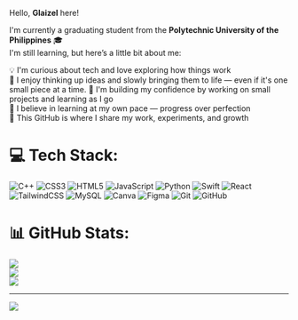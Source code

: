 Hello, **Glaizel** here!

I'm currently a graduating student from the **Polytechnic University of the Philippines** 🎓  
I'm still learning, but here’s a little bit about me:

💡 I'm curious about tech and love exploring how things work  
🧠 I enjoy thinking up ideas and slowly bringing them to life — even if it's one small piece at a time.
🔧 I'm building my confidence by working on small projects and learning as I go  
🌱 I believe in learning at my own pace — progress over perfection  
📁 This GitHub is where I share my work, experiments, and growth


# 💻 Tech Stack:
![C++](https://img.shields.io/badge/c++-%2300599C.svg?style=for-the-badge&logo=c%2B%2B&logoColor=white) ![CSS3](https://img.shields.io/badge/css3-%231572B6.svg?style=for-the-badge&logo=css3&logoColor=white) ![HTML5](https://img.shields.io/badge/html5-%23E34F26.svg?style=for-the-badge&logo=html5&logoColor=white) ![JavaScript](https://img.shields.io/badge/javascript-%23323330.svg?style=for-the-badge&logo=javascript&logoColor=%23F7DF1E) ![Python](https://img.shields.io/badge/python-3670A0?style=for-the-badge&logo=python&logoColor=ffdd54) ![Swift](https://img.shields.io/badge/swift-F54A2A?style=for-the-badge&logo=swift&logoColor=white) ![React](https://img.shields.io/badge/react-%2320232a.svg?style=for-the-badge&logo=react&logoColor=%2361DAFB) ![TailwindCSS](https://img.shields.io/badge/tailwindcss-%2338B2AC.svg?style=for-the-badge&logo=tailwind-css&logoColor=white) ![MySQL](https://img.shields.io/badge/mysql-4479A1.svg?style=for-the-badge&logo=mysql&logoColor=white) ![Canva](https://img.shields.io/badge/Canva-%2300C4CC.svg?style=for-the-badge&logo=Canva&logoColor=white) ![Figma](https://img.shields.io/badge/figma-%23F24E1E.svg?style=for-the-badge&logo=figma&logoColor=white) ![Git](https://img.shields.io/badge/git-%23F05033.svg?style=for-the-badge&logo=git&logoColor=white) ![GitHub](https://img.shields.io/badge/github-%23121011.svg?style=for-the-badge&logo=github&logoColor=white)
# 📊 GitHub Stats:
![](https://github-readme-stats.vercel.app/api?username=glaizelbelanio&theme=merko&hide_border=false&include_all_commits=false&count_private=false)<br/>
![](https://nirzak-streak-stats.vercel.app/?user=glaizelbelanio&theme=merko&hide_border=false)<br/>
![](https://github-readme-stats.vercel.app/api/top-langs/?username=glaizelbelanio&theme=merko&hide_border=false&include_all_commits=false&count_private=false&layout=compact)

---
[![](https://visitcount.itsvg.in/api?id=glaizelbelanio&icon=0&color=0)](https://visitcount.itsvg.in)

<!-- Proudly created with GPRM ( https://gprm.itsvg.in ) -->
